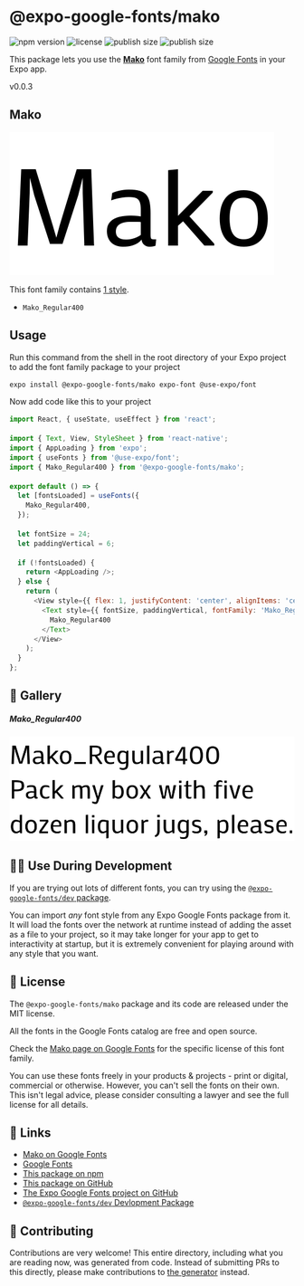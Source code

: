 # @expo-google-fonts/mako

![npm version](https://flat.badgen.net/npm/v/@expo-google-fonts/mako)
![license](https://flat.badgen.net/github/license/expo/google-fonts)
![publish size](https://flat.badgen.net/packagephobia/install/@expo-google-fonts/mako)
![publish size](https://flat.badgen.net/packagephobia/publish/@expo-google-fonts/mako)

This package lets you use the [**Mako**](https://fonts.google.com/specimen/Mako) font family from [Google Fonts](https://fonts.google.com/) in your Expo app.

v0.0.3

## Mako

![Mako](./font-family.png)

This font family contains [1 style](#-gallery).

- `Mako_Regular400`

## Usage

Run this command from the shell in the root directory of your Expo project to add the font family package to your project
```sh
expo install @expo-google-fonts/mako expo-font @use-expo/font
```

Now add code like this to your project
```js
import React, { useState, useEffect } from 'react';

import { Text, View, StyleSheet } from 'react-native';
import { AppLoading } from 'expo';
import { useFonts } from '@use-expo/font';
import { Mako_Regular400 } from '@expo-google-fonts/mako';

export default () => {
  let [fontsLoaded] = useFonts({
    Mako_Regular400,
  });

  let fontSize = 24;
  let paddingVertical = 6;

  if (!fontsLoaded) {
    return <AppLoading />;
  } else {
    return (
      <View style={{ flex: 1, justifyContent: 'center', alignItems: 'center' }}>
        <Text style={{ fontSize, paddingVertical, fontFamily: 'Mako_Regular400' }}>
          Mako_Regular400
        </Text>
      </View>
    );
  }
};

```

## 🔡 Gallery

##### Mako_Regular400
![Mako_Regular400](./db4609e335050755bb95ce1a179f4666e1a93d3fac9c679e99d96b472582d0a1.ttf.png)


## 👩‍💻 Use During Development

If you are trying out lots of different fonts, you can try using the [`@expo-google-fonts/dev` package](https://github.com/expo/google-fonts/tree/master/font-packages/dev#readme).

You can import *any* font style from any Expo Google Fonts package from it. It will load the fonts
over the network at runtime instead of adding the asset as a file to your project, so it may take longer
for your app to get to interactivity at startup, but it is extremely convenient
for playing around with any style that you want.

## 📖 License

The `@expo-google-fonts/mako` package and its code are released under the MIT license.

All the fonts in the Google Fonts catalog are free and open source.

Check the [Mako page on Google Fonts](https://fonts.google.com/specimen/Mako) for the specific license of this font family.

You can use these fonts freely in your products & projects - print or digital, commercial or otherwise. However, you can't sell the fonts on their own. This isn't legal advice, please consider consulting a lawyer and see the full license for all details.

## 🔗 Links

- [Mako on Google Fonts](https://fonts.google.com/specimen/Mako)
- [Google Fonts](https://fonts.google.com/)
- [This package on npm](https://www.npmjs.com/package/@expo-google-fonts/mako)
- [This package on GitHub](https://github.com/expo/google-fonts/tree/master/font-packages/mako)
- [The Expo Google Fonts project on GitHub](https://github.com/expo/google-fonts)
- [`@expo-google-fonts/dev` Devlopment Package](https://github.com/expo/google-fonts/tree/master/font-packages/dev)


## 🤝 Contributing

Contributions are very welcome! This entire directory, including what you are reading now, was generated from code. Instead of submitting PRs to this directly, please make contributions to [the generator](https://github.com/expo/google-fonts/tree/master/packages/generator) instead.
